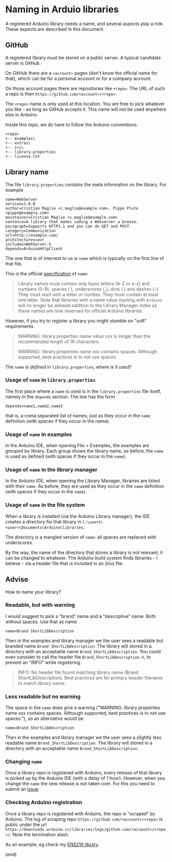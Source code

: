# Naming in Arduio libraries

A registered Arduino library needs a name, and several aspects play a role.
These aspects are described in this document.


## GitHub

A registered library must be stored on a public server.
A typical candidate server is GitHub.

On GitHub there are a `<account>` pages (don't know the official name
for that), which can be for a personal account or for a company account.

On those account pages there are repositories like `<repo>`. The URL of 
such a repo is then `https://github.com/<account>/<repo>`.

The `<repo>` name is only used at this location.
You are free to pick whatever you like - as long as GitHub accepts it.
This name will not be used anywhere else in Arduino.

Inside this repo, we do have to follow the Arduino conventions.

```text
<repo>
+-- examples\
+-- extras\
+-- src\
+-- library.properties
+-- license.txt
```

## Library name

The file `library.properties` contains the meta information on the library. For example

```text
name=WebServer
version=1.0.0
author=Cristian Maglie <c.maglie@example.com>, Pippo Pluto <pippo@example.com>
maintainer=Cristian Maglie <c.maglie@example.com>
sentence=A library that makes coding a Webserver a breeze.
paragraph=Supports HTTP1.1 and you can do GET and POST.
category=Communication
url=http://example.com/
architectures=avr
includes=WebServer.h
depends=ArduinoHttpClient
```

The one that is of interrest to us is `name` which is typically
on the first line of that file.

This is the official [specification](https://arduino.github.io/arduino-cli/0.19/library-specification/) 
of `name`:

> Library names must contain only basic letters (A-Z or a-z) and numbers (0-9), spaces ( ), underscores (_), dots (.) and dashes (-). They must start with a letter or number. They must contain at least one letter. Note that libraries with a name value starting with `Arduino` will no longer be allowed addition to the Library Manager index as these names are now reserved for official Arduino libraries.

However, if you try to register a library you might stumble on "soft" requirements.

> WARNING: library.properties name value xxx is longer than the recommended length of 16 characters.
> 
> WARNING: library.properties name xxx contains spaces. Although supported, best practices is to not use  spaces.

The `name` is _defined_ in `library.properties`, where is it _used_?


### Usage of `name` in `library.properties`

The first place where a `name` is used is in the `library.properties` file itself,
namely in the `depends` section. The line has the form

```text
depends=name1,name2,name3
```

that is, a coma separated list of names, just as they occur in the `name` definition (with spaces if they occur in the name).


### Usage of `name` in examples

In the Arduino IDE, when opening File > Examples, the examples are grouped by library.
Each group shows the library name, as before, the `name` is used as defined (with spaces if they occur in the `name`).


### Usage of `name` in the library manager

In the Arduino IDE, when opening the Library Manager, libraries are listed with their `name`.
As before, they are used as they occur in the `name` definition (with spaces if they occur in the `name`).


### Usage of `name` in the file system

When a library is installed (via the Arduino Library manager), the IDE creates
a directory for that library in `C:\users\<user>\Documents\Arduino\libraries`.

The directory is a mangled version of `name`: all spaces are replaced with underscores.

By the way, the name of the directory that stores a library is not relevant; it can be changed to whatever.
The Arduino build system finds libraries - I believe - via a header file that is included in an (ino) file.


## Advise

How to name your library?

### Readable, but with warning

I would suggest to pick a "brand" name and a "descriptive" name.
Both without spaces.
Use that as name

```text
name=Brand ShortLibDescription
```

Then in the examples and library manager we the user sees a readable but branded name `Brand ShortLibDescription`.
The library will stored in a directory with an acceptable name `Brand_ShortLibDescription`.
You could even consider to call the header file `Brand_ShortLibDescription.h`, to prevent an "INFO" while
registering.

> INFO: No header file found matching library name (Brand ShortLibDescription). Best practices are for primary header filename to match library name.

### Less readable but no warning

The space in the `name` does give a warning ("WARNING: library.properties name xxx contains spaces. Although supported, best practices is to not use  spaces."),
so an alternative would be 

```text
name=Brand_ShortLibDescription
```

Then in the examples and library manager we the user sees a slightly less readable name `Brand_ShortLibDescription`.
The library will stored in a directory with an acceptable name `Brand_ShortLibDescription`.

### Changing `name`

Once a library repo is registered with Arduino, every release of that library is picked up by the Arduino IDE (with a delay of 1 hour).
However, when you change the `name` the new release is not taken over. For this you need to submit 
an [issue](https://github.com/arduino/library-registry/blob/main/FAQ.md#how-can-i-change-a-librarys-name)

### Checking Arduino registration

Once a library repo is registered with Arduino, the repo is "scraped" by Arduino.
The log of scraping repo `https://github.com/<account>/<repo>` is public under the url
`https://downloads.arduino.cc/libraries/logs/github.com/<account>/<repo>/`.
Note the termination slash.

As an example, eg check my [ENS210 library](https://downloads.arduino.cc/libraries/logs/github.com/maarten-pennings/ENS210/).

(end)

